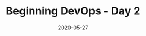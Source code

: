 ---
title: "Beginning DevOps - Day 2"
description: "Load balancing, VPC, Auto Scaling etc."
date: 2020-05-27
---
